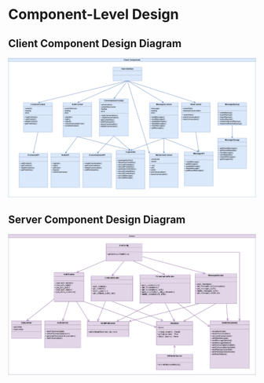 # Component-Level Design

## Client Component Design Diagram
![alt text](Client_Components.drawio.png)

## Server Component Design Diagram
![alt text](Server_Components.drawio.png)